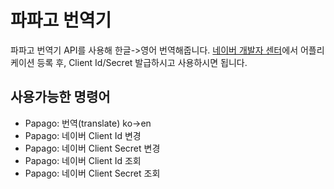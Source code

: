 # 파파고 번역기

파파고 번역기 API를 사용해 한글->영어 번역해줍니다.
[네이버 개발자 센터](https://developers.naver.com/apps/#/list)에서 어플리케이션 등록 후,
Client Id/Secret 발급하시고 사용하시면 됩니다.

## 사용가능한 명령어

- Papago: 번역(translate) ko->en
- Papago: 네이버 Client Id 변경
- Papago: 네이버 Client Secret 변경
- Papago: 네이버 Client Id 조회
- Papago: 네이버 Client Secret 조회

